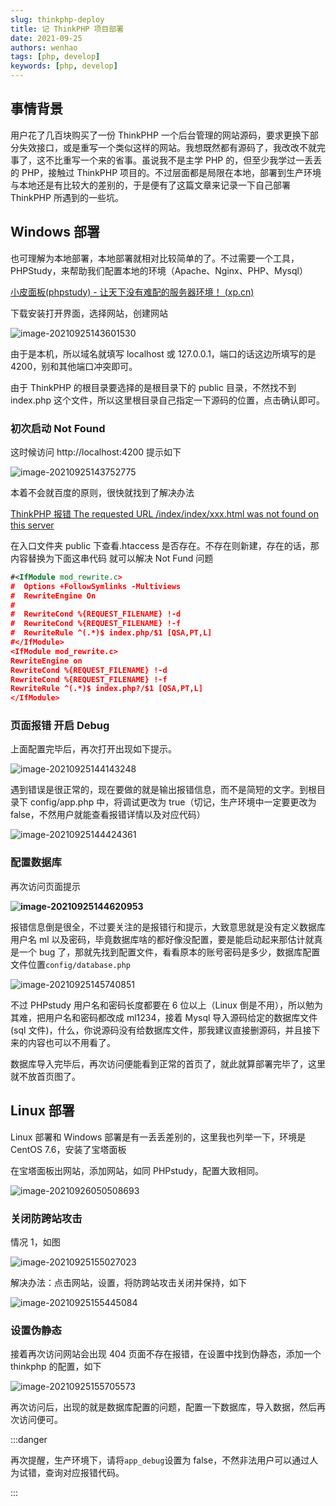 ```yaml
---
slug: thinkphp-deploy
title: 记 ThinkPHP 项目部署
date: 2021-09-25
authors: wenhao
tags: [php, develop]
keywords: [php, develop]
---
```


<!-- truncate -->

## 事情背景

用户花了几百块购买了一份 ThinkPHP 一个后台管理的网站源码，要求更换下部分失效接口，或是重写一个类似这样的网站。我想既然都有源码了，我改改不就完事了，这不比重写一个来的省事。虽说我不是主学 PHP 的，但至少我学过一丢丢的 PHP，接触过 ThinkPHP 项目的。不过层面都是局限在本地，部署到生产环境与本地还是有比较大的差别的，于是便有了这篇文章来记录一下自己部署 ThinkPHP 所遇到的一些坑。

## Windows 部署

也可理解为本地部署，本地部署就相对比较简单的了。不过需要一个工具，PHPStudy，来帮助我们配置本地的环境（Apache、Nginx、PHP、Mysql）

[小皮面板(phpstudy) - 让天下没有难配的服务器环境！ (xp.cn)](https://www.xp.cn/)

下载安装打开界面，选择网站，创建网站

![image-20210925143601530](https://img.kuizuo.cn/image-20210925143601530.png)

由于是本机，所以域名就填写 localhost 或 127.0.0.1，端口的话这边所填写的是 4200，别和其他端口冲突即可。

由于 ThinkPHP 的根目录要选择的是根目录下的 public 目录，不然找不到 index.php 这个文件，所以这里根目录自己指定一下源码的位置，点击确认即可。

### 初次启动 Not Found

这时候访问 http://localhost:4200 提示如下

![image-20210925143752775](https://img.kuizuo.cn/image-20210925143752775.png)

本着不会就百度的原则，很快就找到了解决办法

[ThinkPHP 报错 The requested URL /index/index/xxx.html was not found on this server](https://blog.csdn.net/qq_42940241/article/details/112461625)

在入口文件夹 public 下查看.htaccess 是否存在。不存在则新建，存在的话，那内容替换为下面这串代码 就可以解决 Not Fund 问题

```xml
#<IfModule mod_rewrite.c>
#  Options +FollowSymlinks -Multiviews
#  RewriteEngine On
#
#  RewriteCond %{REQUEST_FILENAME} !-d
#  RewriteCond %{REQUEST_FILENAME} !-f
#  RewriteRule ^(.*)$ index.php/$1 [QSA,PT,L]
#</IfModule>
<IfModule mod_rewrite.c>
RewriteEngine on
RewriteCond %{REQUEST_FILENAME} !-d
RewriteCond %{REQUEST_FILENAME} !-f
RewriteRule ^(.*)$ index.php?/$1 [QSA,PT,L]
</IfModule>
```

### 页面报错 开启 Debug

上面配置完毕后，再次打开出现如下提示。

![image-20210925144143248](https://img.kuizuo.cn/image-20210925144143248.png)

遇到错误是很正常的，现在要做的就是输出报错信息，而不是简短的文字。到根目录下 config/app.php 中，将调试更改为 true（切记，生产环境中一定要更改为 false，不然用户就能查看报错详情以及对应代码）

![image-20210925144424361](https://img.kuizuo.cn/image-20210925144424361.png)

### 配置数据库

再次访问页面提示

**![image-20210925144620953](https://img.kuizuo.cn/image-20210925144620953.png)**

报错信息倒是很全，不过要关注的是报错行和提示，大致意思就是没有定义数据库用户名 ml 以及密码，毕竟数据库啥的都好像没配置，要是能启动起来那估计就真是一个 bug 了，那就先找到配置文件，看看原本的账号密码是多少，数据库配置文件位置`config/database.php`

![image-20210925145740851](https://img.kuizuo.cn/image-20210925145740851.png)

不过 PHPstudy 用户名和密码长度都要在 6 位以上（Linux 倒是不用），所以勉为其难，把用户名和密码都改成 ml1234，接着 Mysql 导入源码给定的数据库文件(sql 文件)，什么，你说源码没有给数据库文件，那我建议直接删源码，并且接下来的内容也可以不用看了。

数据库导入完毕后，再次访问便能看到正常的首页了，就此就算部署完毕了，这里就不放首页图了。

## Linux 部署

Linux 部署和 Windows 部署是有一丢丢差别的，这里我也列举一下，环境是 CentOS 7.6，安装了宝塔面板

在宝塔面板出网站，添加网站，如同 PHPstudy，配置大致相同。

![image-20210926050508693](https://img.kuizuo.cn/image-20210926050508693.png)

### 关闭防跨站攻击

情况 1，如图

![image-20210925155027023](https://img.kuizuo.cn/image-20210925155027023.png)

解决办法：点击网站，设置，将防跨站攻击关闭并保持，如下

![image-20210925155445084](https://img.kuizuo.cn/image-20210925155445084.png)

### 设置伪静态

接着再次访问网站会出现 404 页面不存在报错，在设置中找到伪静态，添加一个 thinkphp 的配置，如下

![image-20210925155705573](https://img.kuizuo.cn/image-20210925155705573.png)

再次访问后，出现的就是数据库配置的问题，配置一下数据库，导入数据，然后再次访问便可。

:::danger

再次提醒，生产环境下，请将`app_debug`设置为 false，不然非法用户可以通过人为试错，查询对应报错代码。

:::
